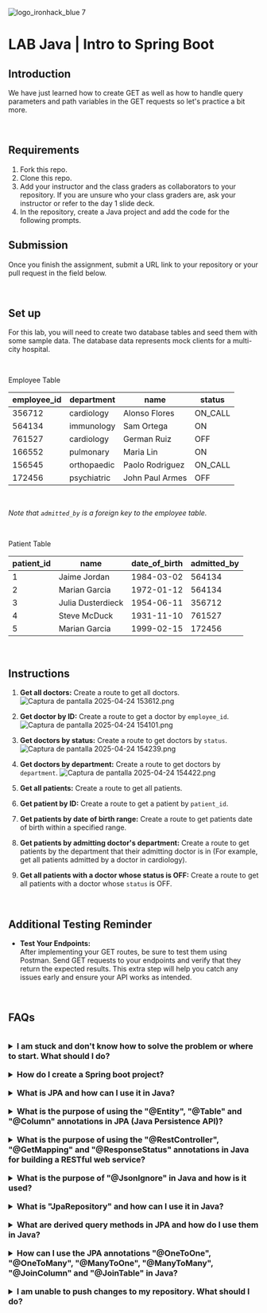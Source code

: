 ![logo_ironhack_blue 7](https://user-images.githubusercontent.com/23629340/40541063-a07a0a8a-601a-11e8-91b5-2f13e4e6b441.png)

# LAB Java | Intro to Spring Boot

## Introduction

We have just learned how to create GET as well as how to handle query parameters and path variables in the GET requests so let's practice a bit more.

<br>

## Requirements

1. Fork this repo.
2. Clone this repo.
3. Add your instructor and the class graders as collaborators to your repository. If you are unsure who your class graders are, ask your instructor or refer to the day 1 slide deck.
4. In the repository, create a Java project and add the code for the following prompts.

## Submission

Once you finish the assignment, submit a URL link to your repository or your pull request in the field below.

<br>

## Set up

For this lab, you will need to create two database tables and seed them with some sample data. The database data represents mock clients for a multi-city hospital.

<br>

Employee Table

| employee_id | department  | name            | status  |
| ----------- | ----------- | --------------- | ------- |
| 356712      | cardiology  | Alonso Flores   | ON_CALL |
| 564134      | immunology  | Sam Ortega      | ON      |
| 761527      | cardiology  | German Ruiz     | OFF     |
| 166552      | pulmonary   | Maria Lin       | ON      |
| 156545      | orthopaedic | Paolo Rodriguez | ON_CALL |
| 172456      | psychiatric | John Paul Armes | OFF     |

<br>

_Note that `admitted_by` is a foreign key to the employee table._

<br>

Patient Table

| patient_id | name              | date_of_birth | admitted_by |
| ---------- | ----------------- | ------------- | ----------- |
| 1          | Jaime Jordan      | 1984-03-02    | 564134      |
| 2          | Marian Garcia     | 1972-01-12    | 564134      |
| 3          | Julia Dusterdieck | 1954-06-11    | 356712      |
| 4          | Steve McDuck      | 1931-11-10    | 761527      |
| 5          | Marian Garcia     | 1999-02-15    | 172456      |

<br>

## Instructions

1. **Get all doctors:** Create a route to get all doctors.
![Captura de pantalla 2025-04-24 153612.png](Captura%20de%20pantalla%202025-04-24%20153612.png)
2. **Get doctor by ID:** Create a route to get a doctor by `employee_id`.
![Captura de pantalla 2025-04-24 154101.png](Captura%20de%20pantalla%202025-04-24%20154101.png)
3. **Get doctors by status:** Create a route to get doctors by `status`.
![Captura de pantalla 2025-04-24 154239.png](Captura%20de%20pantalla%202025-04-24%20154239.png)
4. **Get doctors by department:** Create a route to get doctors by `department`.
![Captura de pantalla 2025-04-24 154422.png](Captura%20de%20pantalla%202025-04-24%20154422.png)
5. **Get all patients:** Create a route to get all patients.

6. **Get patient by ID:** Create a route to get a patient by `patient_id`.
7. **Get patients by date of birth range:** Create a route to get patients date of birth within a specified range.
8. **Get patients by admitting doctor's department:** Create a route to get patients by the department that their admitting doctor is in (For example, get all patients admitted by a doctor in cardiology).
9. **Get all patients with a doctor whose status is OFF:** Create a route to get all patients with a doctor whose `status` is OFF.

<br>

## Additional Testing Reminder

- **Test Your Endpoints:**  
  After implementing your GET routes, be sure to test them using Postman. Send GET requests to your endpoints and verify that they return the expected results. This extra step will help you catch any issues early and ensure your API works as intended.

<br>

## FAQs

<br>

<details>
  <summary style="font-size: 16px; cursor: pointer; outline: none; font-weight: bold;">I am stuck and don't know how to solve the problem or where to start. What should I do?</summary>

<br> <!-- ✅ -->

If you are stuck in your code and don't know how to solve the problem or where to start, you should take a step back and try to form a clear, straight forward question about the specific issue you are facing. The process you will go through while trying to define this question, will help you narrow down the problem and come up with potential solutions.

For example, are you facing a problem because you don't understand the concept or are you receiving an error message that you don't know how to fix? It is usually helpful to try to state the problem as clearly as possible, including any error messages you are receiving. This can help you communicate the issue to others and potentially get help from classmates or online resources.

Once you have a clear understanding of the problem, you should be able to start working toward the solution.

  <br>

<!--   -->

</details>

<br>

<details>
  <summary style="font-size: 16px; cursor: pointer; outline: none; font-weight: bold;">How do I create a Spring boot project?</summary>

<br> <!-- ✅ -->

Spring boot is a framework for creating stand-alone, production-grade applications that are easy to launch and run. The best way to create a Spring boot project is to use the Spring Initializer website. The website provides a convenient way to generate a basic project structure with all the necessary dependencies and configurations.

- Step 1: Go to [start.spring.io](https://start.spring.io/)
- Step 2: Choose the type of project you want to create, such as Maven or Gradle.
- Step 3: Select the version of Spring Boot you want to use.
- Step 4: Choose the dependencies you need for your project. Some common dependencies include web, jpa and data-jpa.
- Step 5: Click the "Generate" button to download the project files.

Alternatively, you can use an Integrated Development Environment (IDE) such as Eclipse or IntelliJ IDEA. These IDEs have plugins for creating Spring boot projects, making it easy to set up the environment and get started with coding.

  <br>

<!--   -->

</details>

<br>

<details>
  <summary style="font-size: 16px; cursor: pointer; outline: none; font-weight: bold;">What is JPA and how can I use it in Java?</summary>

<br> <!-- ✅ -->

JPA stands for Java Persistence API, which is a Java specification for accessing, persisting and managing data between Java objects and a relational database. JPA provides a standard interface for accessing databases, reducing the need for custom data access code and enabling efficient management of database connections.

To use JPA in Java, you will need to include the necessary dependencies in your project, such as the Hibernate JPA implementation and create entity classes to represent your data. These entity classes will be annotated with JPA-specific annotations, such as `@Entity` and `@Id`, to indicate the mapping between the Java class and the database table.

Here is a code snippet to show you how to create a JPA entity class in Java:

```java
@Entity
public class Employee {
   @Id
   @GeneratedValue(strategy=GenerationType.IDENTITY)
   private int id;

   private String name;
   private int age;
   private String position;

   // Getters and Setters for the attributes
}
```

  <br>

<!--   -->

</details>

<br>

<details>
  <summary style="font-size: 16px; cursor: pointer; outline: none; font-weight: bold;">What is the purpose of using the "@Entity", "@Table" and "@Column" annotations in JPA (Java Persistence API)?</summary>

<br> <!-- ✅ -->

The `@Entity`, `@Table` and `@Column` annotations in JPA (Java Persistence API) are used to map Java objects to relational database tables.

`@Entity` is used to mark a class as a persistent entity. This means that instances of the class can be stored in a database.

`@Table` is used to define the name of the database table that the entity will be mapped to.

`@Column` is used to define the columns in the table that correspond to the attributes of the entity.

Here is an example of how to use these annotations:

```java
@Entity
@Table(name="employee")
public class Employee {

  @Id
  @GeneratedValue(strategy=GenerationType.AUTO)
  @Column(name="id")
  private int id;

  @Column(name="first_name")
  private String firstName;

  @Column(name="last_name")
  private String lastName;

  //getters and setters
}
```

In this example, the `Employee` class is marked as a persistent entity using the `@Entity` annotation. The name of the database table is defined using the `@Table` annotation as "employee". The `id`, `firstName` and `lastName` attributes are mapped to columns in the "employee" table using the `@Column` annotation.

  <br>

  <!--   -->

</details>

<br>

<details>
  <summary style="font-size: 16px; cursor: pointer; outline: none; font-weight: bold;">What is the purpose of using the "@RestController", "@GetMapping" and "@ResponseStatus" annotations in Java for building a RESTful web service?</summary>

<br> <!-- ✅ -->

The `@RestController` annotation is used in Java to define a class as a RESTful web service controller. This annotation allows the class to handle HTTP requests and return HTTP responses.

The `@GetMapping` annotation is used to map a specific HTTP GET request to a method in a controller class. This allows the method to handle the request and return a response.

The `@ResponseStatus` annotation is used to set the HTTP status code for the response returned by a method in a controller class.

Here's a code snippet showing how to use these annotations in Java:

```java
import org.springframework.web.bind.annotation.GetMapping;
import org.springframework.web.bind.annotation.ResponseStatus;
import org.springframework.web.bind.annotation.RestController;
import org.springframework.http.HttpStatus;

@RestController
public class ExampleController {

  @GetMapping("/example")
  @ResponseStatus(HttpStatus.OK)
  public String exampleMethod() {
    return "This is a response from a RESTful web service";
  }
}
```

In this example, the `ExampleController` class is defined as a RESTful web service controller using the `@RestController` annotation. The `exampleMethod` is mapped to a specific HTTP GET request using the `@GetMapping("/example")` annotation and the HTTP status code for the response is set to `HTTP 200 OK` using the `@ResponseStatus(HttpStatus.OK)` annotation.

  <br>

  <!--   -->

</details>

<br>

<details>
  <summary style="font-size: 16px; cursor: pointer; outline: none; font-weight: bold;">What is the purpose of "@JsonIgnore" in Java and how is it used?</summary>

<br> <!-- ✅ -->

The `@JsonIgnore` annotation is used in Jackson (a popular library for JSON processing) to ignore a property when serializing or deserializing an object to/from JSON. This means that when the object is converted to JSON, the property marked with `@JsonIgnore` will not be included in the JSON representation.

The `@JsonIgnore` annotation is applied to a property in a Java class to ignore it during JSON serialization or deserialization. For example, consider a class named Employee with a property named "password". To ignore the "password" property, we can annotate it with `@JsonIgnore`:

```java
public class Employee {
  private String name;
  private int age;
  @JsonIgnore
  private String password;

  // getters and setters for the properties
}
```

When this class is serialized to JSON, the "password" property will not be included in the JSON representation.

  <br>

</details>

<br>

<details>
  <summary style="font-size: 16px; cursor: pointer; outline: none; font-weight: bold;">What is "JpaRepository" and how can I use it in Java?</summary>

<br> <!-- ✅ -->

`JpaRepository` is a Spring Data interface that extends the `PagingAndSortingRepository` interface. It provides all the basic **CRUD (Create, Read, Update, Delete)** operations and additional methods to work with **JPA (Java Persistence API)** to interact with the database.

To use `JpaRepository` in your project, follow the below steps:

Step 1: Import the necessary libraries

```java
import org.springframework.data.jpa.repository.JpaRepository;
```

Step 2: Create an interface that extends `JpaRepository`

```java
public interface MyRepository extends JpaRepository<MyEntity, Long> {

}
```

**Note**: In the above code, `MyEntity` is the entity class that you want to interact with the database and Long is the type of the primary key of `MyEntity`.

Step 3: Inject the interface in the class where you want to use it.

```java
@Autowired
private MyRepository myRepository;
```

Step 4: You can now use the methods provided by `JpaRepository` to interact with the database, for example:

```java
MyEntity myEntity = new MyEntity();
myRepository.save(myEntity);
```

With the above steps, you can now use `JpaRepository` to interact with the database in your Java project.

  <br>

</details>

<br>

<details>
  <summary style="font-size: 16px; cursor: pointer; outline: none; font-weight: bold;">What are derived query methods in JPA and how do I use them in Java?</summary>

<br> <!-- ✅ -->

Derived query methods in JPA are methods in a JPA repository that are automatically generated by the framework based on method names. These methods allow developers to perform common database operations such as finding entities based on specific criteria, sorting, pagination and more, without having to manually write the corresponding SQL query.

To use derived query methods in Java with JPA, follow these steps:

1. Create a JPA repository interface: To start, create an interface that extends `JpaRepository` and specifies the entity class and the primary key data type. For example:

   ```java
   import org.springframework.data.jpa.repository.JpaRepository;
   import org.example.domain.User;

   public interface UserRepository extends JpaRepository<User, Long> {
   }
   ```

2. Define the method name: Next, you can define the method name based on the query you want to perform. There are several conventions that JPA follows to determine the query to be executed, such as keywords such as `findBy`, `readBy`, `queryBy`, `countBy` and `deleteBy`, followed by the name of the entity’s properties. For example, to find all users with a specific first name, you can define the method name as follows:

   ```java
   List<User> findByFirstName(String firstName);
   ```

3. Inject the repository: Finally, you can inject the repository into your service or component class and call the methods to perform the query operations.

   ```java
   @Autowired
   private UserRepository userRepository;

   public List<User> getUsersByFirstName(String firstName) {
     return userRepository.findByFirstName(firstName);
   }
   ```

**Note**: The exact implementation of derived query methods may vary depending on the JPA implementation you are using (e.g., Hibernate, EclipseLink, etc.). However, the basic concept of using method names to generate queries remains the same.

  <br>

</details>

<br>

<details>
  <summary style="font-size: 16px; cursor: pointer; outline: none; font-weight: bold;">How can I use the JPA annotations "@OneToOne", "@OneToMany", "@ManyToOne", "@ManyToMany", "@JoinColumn" and "@JoinTable" in Java?</summary>

<br> <!-- ✅ -->

The Java Persistence API (JPA) provides several annotations for mapping relationships between entities in Java applications. These annotations include:

1. **@OneToOne**: This annotation is used to define a one-to-one relationship between two entities. The following code shows how to use the `@OneToOne` annotation:

```java
@Entity
public class Employee {

  @Id
  @GeneratedValue(strategy = GenerationType.IDENTITY)
  private Long id;

  private String name;

  @OneToOne(cascade = CascadeType.ALL)
  @JoinColumn(name = "address_id", referencedColumnName = "id")
  private Address address;

  // Getters and setters ...
}

@Entity
public class Address {

  @Id
  @GeneratedValue(strategy = GenerationType.IDENTITY)
  private Long id;

  private String street;

  private String city;

  // Getters and setters ...
}
```

2. **@OneToMany & @ManyToOne**: These annotations are used to define one-to-many and many-to-one relationships between two entities.

The following code shows how to use the `@OneToMany` and the `@ManyToOne` annotation:

```java
@Entity
public class Department {

  @Id
  @GeneratedValue(strategy = GenerationType.IDENTITY)
  private Long id;

  private String name;

  @OneToMany(mappedBy = "department")
  private List<Employee> employees;

  // Getters and setters ...
}

@Entity
public class Employee {

  @Id
  @GeneratedValue(strategy = GenerationType.IDENTITY)
  private Long id;

  private String name;

  @ManyToOne
  @JoinColumn(name = "department_id", referencedColumnName = "id")
  private Department department;

  // Getters and setters ...
}
```

3. **@ManyToMany & @JoinColumn & @JoinTable**: The `@ManyToMany` annotation is used in Java to define a many-to-many relationship between two entities. This means that multiple instances of one entity can be related to multiple instances of another entity.

The `@JoinColumn` annotation is used in Java to specify the foreign key column that will be used to join the two entities. The foreign key column is used to establish a relationship between the entities.

The `@JoinTable` annotation is used in Java to define a join table for a many-to-many relationship. The join table is used to store the relationship information between the two entities.

The following code shows how to use the `@ManyToMany`, `@JoinColumn` and `@JoinTable` annotations:

```java
@Entity
public class User {

    @ManyToMany
    @JoinTable(name = "user_role",
    joinColumns = @JoinColumn(name = "user_id"),
    inverseJoinColumns = @JoinColumn(name = "role_id"))
    private List<Role> roles;

}

@Entity
public class Role {

    @ManyToMany(mappedBy = "roles")
    private List<User> users;

}
```

  <br>

</details>

<br>

<details>
  <summary style="font-size: 16px; cursor: pointer; outline: none; font-weight: bold;">I am unable to push changes to my repository. What should I do?</summary>

<br> <!-- ✅ -->

If you are unable to push changes to your repository, here are a few steps that you can follow:

1. Check your internet connection: Ensure that your internet connection is stable and working.
1. Verify your repository URL: Make sure that you are using the correct repository URL to push your changes.
1. Check Git credentials: Ensure that your Git credentials are up-to-date and correct. You can check your credentials using the following command:

```bash
git config --list
```

4. Update your local repository: Before pushing changes, make sure that your local repository is up-to-date with the remote repository. You can update your local repository using the following command:

```bash
git fetch origin
```

5. Check for conflicts: If there are any conflicts between your local repository and the remote repository, resolve them before pushing changes.
6. Push changes: Once you have resolved any conflicts and updated your local repository, you can try pushing changes again using the following command:

```bash
git push origin <branch_name>
```

</details>
